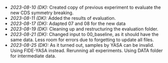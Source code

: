 - _2023-08-10 (DK):_ Created copy of previous experiment to evaluate the new CDS
  symmetry breaking.
- _2023-08-11 (DK):_ Added the results of evaluation.
- _2023-08-17 (DK):_ Adapted 07 and 08 for the new data
- _2023-08-19 (DK):_ Cleaning up and restructuring the evaluation folder.
- _2023-08-21 (DK):_ Changed input to 00_baseline, as it should have the same
  data. Less room for errors due to forgetting to update all files.
- _2023-08-25 (DK):_ As it turned out, samples by YASA can be invalid. Using
  FIDE-YASA instead. Rerunning all experiments. Using DATA folder for
  intermediate data.
